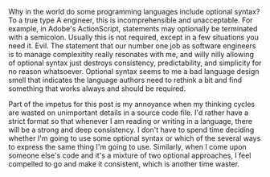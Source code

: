 Why in the world do some programming languages include optional syntax? To a true type A engineer, this is incomprehensible and unacceptable. For example, in Adobe's ActionScript, statements may optionally be terminated with a semicolon. Usually this is not required, except in a few situations you need it. Evil. The statement that our number one job as software engineers is to manage complexitity really resonates with me, and willy nilly allowing of optional syntax just destroys consistency, predictability, and simplicity for no reason whatsoever. Optional syntax seems to me a bad language design smell that indicates the language authors need to rethink a bit and find something that works always and should be required.

Part of the impetus for this post is my annoyance when my thinking cycles are wasted on unimportant details in a source code file. I'd rather have a strict format so that whenever I am reading or writing in a language, there will be a strong and deep consistency. I don't have to spend time deciding whether I'm going to use some optional syntax or which of the several ways to express the same thing I'm going to use. Similarly, when I come upon someone else's code and it's a mixture of two optional approaches, I feel compelled to go and make it consistent, which is another time waster.